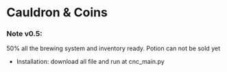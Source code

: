 # Cauldron & Coins

### Note v0.5:
50% all the brewing system and inventory ready. Potion can not be sold yet
- Installation: download all file and run at cnc_main.py